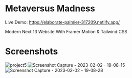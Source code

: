 # Metaversus Madness
Live Demo: https://elaborate-palmier-317209.netlify.app/

Modern Next 13 Website With Framer Motion & Tailwind CSS
# Screenshots
![project5](https://user-images.githubusercontent.com/31875604/216575066-fb054d8b-6d46-4c4c-9e7f-40fbb0427de5.png)
![Screenshot Capture - 2023-02-02 - 19-08-15](https://user-images.githubusercontent.com/31875604/216575080-44d47aba-b801-4a6d-a38b-226ae673a8ed.png)
![Screenshot Capture - 2023-02-02 - 19-08-28](https://user-images.githubusercontent.com/31875604/216575094-0cd65eb1-bdc1-46bf-afc4-45ec753a3838.png)
